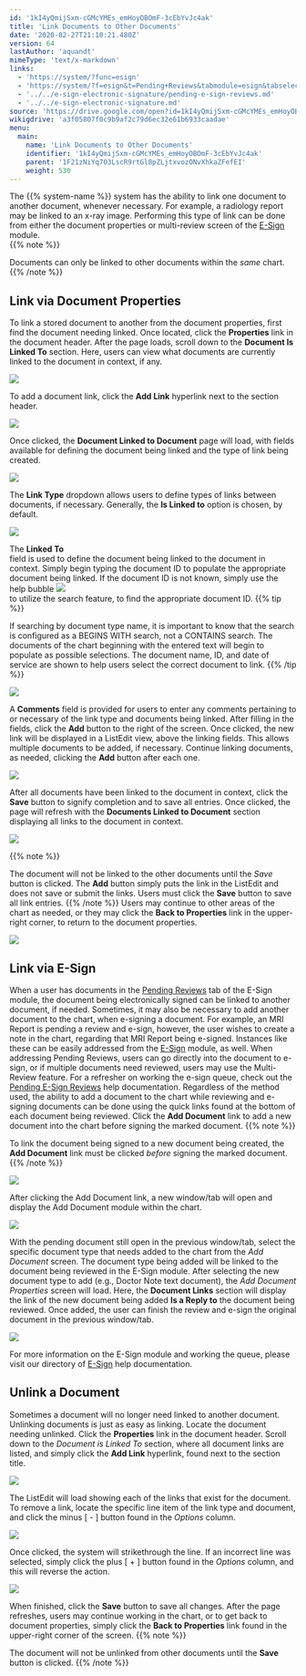 ```yaml
---
id: '1kI4yQmijSxm-cGMcYMEs_emHoyOBOmF-3cEbYvJc4ak'
title: 'Link Documents to Other Documents'
date: '2020-02-27T21:10:21.480Z'
version: 64
lastAuthor: 'aquandt'
mimeType: 'text/x-markdown'
links:
  - 'https://system/?func=esign'
  - 'https://system/?f=esign&t=Pending+Reviews&tabmodule=esign&tabselect=Pending+Reviews'
  - '../../e-sign-electronic-signature/pending-e-sign-reviews.md'
  - '../../e-sign-electronic-signature.md'
source: 'https://drive.google.com/open?id=1kI4yQmijSxm-cGMcYMEs_emHoyOBOmF-3cEbYvJc4ak'
wikigdrive: 'a3f05807f0c9b9af2c79d6ec32e61b6933caadae'
menu:
  main:
    name: 'Link Documents to Other Documents'
    identifier: '1kI4yQmijSxm-cGMcYMEs_emHoyOBOmF-3cEbYvJc4ak'
    parent: '1F21zNiYq703LscR9rtGl8pZLjtxvozONvXhkaZFefEI'
    weight: 530
---
```

The {{% system-name %}} system has the ability to link one document to another document, whenever necessary. For example, a radiology report may be linked to an x-ray image. Performing this type of link can be done from either the document properties or multi-review screen of the [E-Sign](https://system/?func=esign) module.  
{{% note %}}

Documents can only be linked to other documents within the *same* chart.
{{% /note %}}
  
## Link via Document Properties  

To link a stored document to another from the document properties, first find the document needing linked. Once located, click the **Properties** link in the document header.
After the page loads, scroll down to the **Document Is Linked To** section. Here, users can view what documents are currently linked to the document in context, if any.
  
![](../link-documents-to-other-documents.assets/10000201000004A1000001FE7CC2914F27F6720E.png)  

To add a document link, click the **Add Link** hyperlink next to the section header.
  
![](../link-documents-to-other-documents.assets/10000201000004A1000001FE8F798E677867A704.png)  

Once clicked, the **Document Linked to Document** page will load, with fields available for defining the document being linked and the type of link being created.
  
![](../link-documents-to-other-documents.assets/10000201000004B00000009265C156089D01AB67.png)  

The **Link Type** dropdown allows users to define types of links between documents, if necessary. Generally, the **Is Linked to** option is chosen, by default.
  
![](../link-documents-to-other-documents.assets/10000201000004AD000000979B946F4604BC1F1D.png)  

The **Linked To**  
 field is used to define the document being linked to the document in context. Simply begin typing the document ID to populate the appropriate document being linked. If the document ID is not known, simply use the help bubble ![](../link-documents-to-other-documents.assets/1000020100000001000000014C77D75F6DC67A52.png)  
 to utilize the search feature, to find the appropriate document ID.
{{% tip %}}

If searching by document type name, it is important to know that the search is configured as a BEGINS WITH search, not a CONTAINS search. The documents of the chart beginning with the entered text will begin to populate as possible selections. The document name, ID, and date of service are shown to help users select the correct document to link.
{{% /tip %}}
  
![](../link-documents-to-other-documents.assets/10000201000004A600000080AC4914D5170A6FB3.png)  

A **Comments** field is provided for users to enter any comments pertaining to or necessary of the link type and documents being linked.
After filling in the fields, click the **Add** button to the right of the screen. Once clicked, the new link will be displayed in a ListEdit view, above the linking fields. This allows multiple documents to be added, if necessary.
Continue linking documents, as needed, clicking the **Add** button after each one.
  
![](../link-documents-to-other-documents.assets/10000201000004B3000000A80706FA62D74E3F7F.png)  

After all documents have been linked to the document in context, click the **Save** button to signify completion and to save all entries. Once clicked, the page will refresh with the **Documents Linked to Document** section displaying all links to the document in context.
  
![](../link-documents-to-other-documents.assets/10000201000004B3000000A8C41B34169EAE10F7.png)  

{{% note %}}

The document will not be linked to the other documents until the *Save* button is clicked. The **Add** button simply puts the link in the ListEdit and does not save or submit the links. Users must click the **Save** button to save all link entries.
{{% /note %}}
Users may continue to other areas of the chart as needed, or they may click the **Back to Properties** link in the upper-right corner, to return to the document properties.
  
![](../link-documents-to-other-documents.assets/10000201000004B0000000D90A61B7DEB274401A.png)  

  
## Link via E-Sign  

When a user has documents in the [Pending Reviews](https://system/?f=esign&t=Pending+Reviews&tabmodule=esign&tabselect=Pending+Reviews) tab of the E-Sign module, the document being electronically signed can be linked to another document, if needed. Sometimes, it may also be necessary to add another document to the chart, when e-signing a document. For example, an MRI Report is pending a review and e-sign, however, the user wishes to create a note in the chart, regarding that MRI Report being e-signed. Instances like these can be easily addressed from the [E-Sign](https://system/?func=esign) module, as well.
When addressing Pending Reviews, users can go directly into the document to e-sign, or if multiple documents need reviewed, users may use the Multi-Review feature. For a refresher on working the e-sign queue, check out the [Pending E-Sign Reviews](../../e-sign-electronic-signature/pending-e-sign-reviews.md) help documentation.
Regardless of the method used, the ability to add a document to the chart while reviewing and e-signing documents can be done using the quick links found at the bottom of each document being reviewed. Click the **Add Document** link to add a new document into the chart before signing the marked document.
{{% note %}}

To link the document being signed to a new document being created, the **Add Document** link must be clicked *before* signing the marked document.
{{% /note %}}
  
![](../link-documents-to-other-documents.assets/100002010000049A0000023F18E6FB7C79039EBA.png)  

After clicking the Add Document link, a new window/tab will open and display the Add Document module within the chart.
  
![](../link-documents-to-other-documents.assets/10000201000004BE000001AC4859B7E44B2988F8.png)  

With the pending document still open in the previous window/tab, select the specific document type that needs added to the chart from the *Add Document* screen. The document type being added will be linked to the document being reviewed in the E-Sign module.
After selecting the new document type to add (e.g., Doctor Note text document), the *Add Document Properties* screen will load. Here, the **Document Links** section will display the link of the new document being added **Is a Reply to** the document being reviewed. Once added, the user can finish the review and e-sign the original document in the previous window/tab.
  
![](../link-documents-to-other-documents.assets/10000201000004BD000001F4D867C8CC56633119.png)  

For more information on the E-Sign module and working the queue, please visit our directory of [E-Sign](../../e-sign-electronic-signature.md) help documentation.
  
## Unlink a Document  

Sometimes a document will no longer need linked to another document. Unlinking documents is just as easy as linking.
Locate the document needing unlinked. Click the **Properties** link in the document header. Scroll down to the *Document is Linked To* section, where all document links are listed, and simply click the **Add Link** hyperlink, found next to the section title.
  
![](../link-documents-to-other-documents.assets/10000201000004960000022AC16367204F3DF343.png)  

The ListEdit will load showing each of the links that exist for the document. To remove a link, locate the specific line item of the link type and document, and click the minus [ - ] button found in the *Options* column.
  
![](../link-documents-to-other-documents.assets/10000201000004B1000000CF535C33DDEB8DA79B.png)  

Once clicked, the system will strikethrough the line. If an incorrect line was selected, simply click the plus [ + ] button found in the *Options* column, and this will reverse the action.
  
![](../link-documents-to-other-documents.assets/10000201000004B3000000B94388B4D6165BFE15.png)  

When finished, click the **Save** button to save all changes. After the page refreshes, users may continue working in the chart, or to get back to document properties, simply click the **Back to Properties** link found in the upper-right corner of the screen.
{{% note %}}

The document will not be unlinked from other documents until the **Save** button is clicked.
{{% /note %}}
